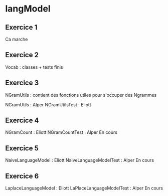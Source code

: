 # langModel
## Exercice 1
Ca marche
## Exercice 2
Vocab : classes + tests finis
## Exercice 3
NGramUtils : contient des fonctions utiles pour s'occuper des Ngrammes

NGramUtils : Alper
NGramUtilsTest : Eliott

## Exercice 4
NGramCount : Eliott
NGramCountTest : Alper En cours

## Exercice 5
NaiveLanguageModel : Eliott
NaiveLanguageModelTest : Alper En cours

## Exercice 6
LaplaceLanguageModel : Eliott
LaPlaceLanguageModelTest : Alper En cours